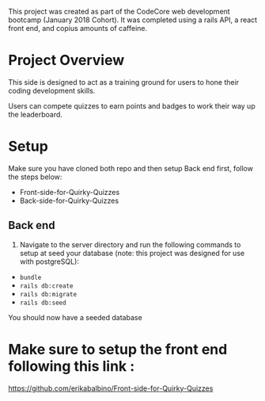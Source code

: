 This project was created as part of the CodeCore web development bootcamp (January 2018 Cohort). It was completed using a rails API, a react front end, and copius amounts of caffeine.

# Project Overview

This side is designed to act as a training ground for users to hone their coding development skills.

Users can compete quizzes to earn points and badges to work their way up the leaderboard.

# Setup

Make sure you have cloned both repo and then setup Back end first, follow the steps below:
* Front-side-for-Quirky-Quizzes
* Back-side-for-Quirky-Quizzes

## Back end

1. Navigate to the server directory and run the following commands to setup at seed your database (note: this project was designed for use with postgreSQL):

* `bundle`
* `rails db:create`
* `rails db:migrate`
* `rails db:seed`

You should now have a seeded database

# Make sure to setup the front end following this link :
https://github.com/erikabalbino/Front-side-for-Quirky-Quizzes
